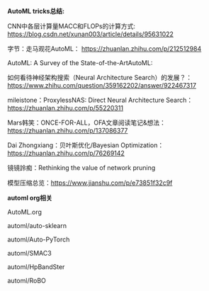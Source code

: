 
**AutoML tricks总结:**

CNN中各层计算量MACC和FLOPs的计算方式: https://blog.csdn.net/xunan003/article/details/95631022

字节：走马观花AutoML： https://zhuanlan.zhihu.com/p/212512984

AutoML: A Survey of the State-of-the-ArtAutoML: 

如何看待神经架构搜索（Neural Architecture Search）的发展？： https://www.zhihu.com/question/359162202/answer/922467317


mileistone：ProxylessNAS: Direct Neural Architecture Search： https://zhuanlan.zhihu.com/p/55220311

Mars韩笑：ONCE-FOR-ALL，OFA文章阅读笔记&想法： https://zhuanlan.zhihu.com/p/137086377

Dai Zhongxiang：贝叶斯优化/Bayesian Optimization：  https://zhuanlan.zhihu.com/p/76269142

镜镜詅痴：Rethinking the value of network pruning

模型压缩总览：https://www.jianshu.com/p/e73851f32c9f

**automl org相关**

AutoML.org

automl/auto-sklearn

automl/Auto-PyTorch

automl/SMAC3

automl/HpBandSter

automl/RoBO
